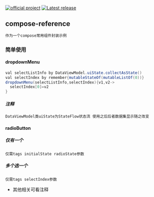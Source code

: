 [![official project](http://jb.gg/badges/official.svg)](https://confluence.jetbrains.com/display/ALL/JetBrains+on+GitHub)
[![Latest release](https://img.shields.io/github/v/release/JetBrains/compose-jb?color=brightgreen&label=latest%20release)](https://github.com/JetBrains/compose-jb/releases/latest)

## compose-reference

```css
作为一个compose常用组件封装示例
```

### 简单使用

#### dropdownMenu

```java
val selectListInfo by DataViewModel.uiState.collectAsState()
val selectIndex by remember{mutableStateOf(mutableListOf(0))}
dropdownMenu(selectListInfo,selectIndex){v1,v2->
  selectIndex[0]=v2
}
```

##### 注释

```xml
DataViewModel类uiState为StateFlow状态流 使用之后后者数据集显示随之改变
```

#### radioButton

##### 仅有一个

```
仅需tags initialState radioState参数
```

##### 多个选一个

```
仅需tags selectIndex参数
```

- 其他相关可看注释